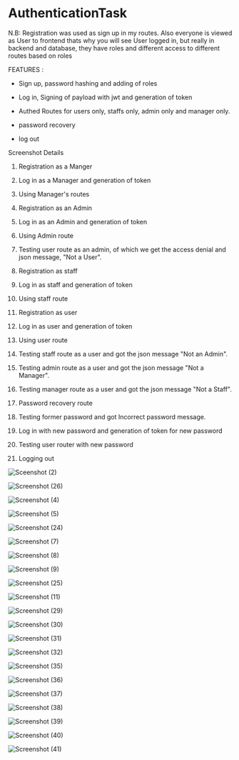 # AuthenticationTask
N.B: Registration was used as sign up in my routes. Also everyone is viewed as User to frontend thats why you will see User logged in, but really in backend and database, they have roles and different access to different routes based on roles

FEATURES :
  - Sign up, password hashing and adding of roles

  - Log in, Signing of payload with jwt and generation of token 

  - Authed Routes for users only, staffs only, admin only and manager only.

  - password recovery

  - log out

Screenshot Details

1. Registration as a Manger

2. Log in as a Manager and generation of token

3. Using Manager's routes

4. Registration as an Admin

5. Log in as an Admin and generation of token

6. Using Admin route 

7. Testing user route as an admin, of which we get the access denial and json message, "Not a User".

8. Registration as staff

9. Log in as staff and generation of token

10. Using staff route

11. Registration as user

12. Log in as user and generation of token

13. Using user route

14. Testing staff route as a user and got the json message "Not an Admin".

15. Testing admin route as a user and got the json message "Not a Manager".

16. Testing manager route as a user and got the json message "Not a Staff".

17. Password recovery route

18. Testing former password and got Incorrect password message.

19. Log in with new password and generation of token for new password 

20. Testing user router with new password

21. Logging out

![Sceenshot (2)](https://user-images.githubusercontent.com/76063134/182838329-56ea01b9-683b-4545-a2ca-b0ca0450a6e1.png)

![Screenshot (26)](https://user-images.githubusercontent.com/76063134/182841152-627f6bbf-f812-4904-8e79-b262861756f1.png)

![Screenshot (4)](https://user-images.githubusercontent.com/76063134/182841228-adaaacb1-eb8b-467e-8e35-b5134252cefc.png)

![Screenshot (5)](https://user-images.githubusercontent.com/76063134/182841312-a5e75926-4d1b-4941-8d34-fc3517e70376.png)

![Screenshot (24)](https://user-images.githubusercontent.com/76063134/182841420-1d3c7b96-fa9a-49cd-a21d-21d68a847838.png)

![Screenshot (7)](https://user-images.githubusercontent.com/76063134/182841526-b529fdf4-4d96-405b-b09f-62bf2c612f46.png)


![Screenshot (8)](https://user-images.githubusercontent.com/76063134/182841647-7d8c0bd9-80df-4bbb-828c-aafc8ff221b3.png)

![Screenshot (9)](https://user-images.githubusercontent.com/76063134/182841781-d81b1e8a-f5fa-4bf9-8e27-1bf9727dd672.png)

![Screenshot (25)](https://user-images.githubusercontent.com/76063134/182841878-ae55540f-c6c3-4c39-82aa-bd1af370cc91.png)

![Screenshot (11)](https://user-images.githubusercontent.com/76063134/182842000-56f66eba-952b-4403-aaae-d5cd55d61173.png)


![Screenshot (29)](https://user-images.githubusercontent.com/76063134/182842093-b958a633-018f-4e65-9f74-38d4bcc7d534.png)

![Screenshot (30)](https://user-images.githubusercontent.com/76063134/182842172-3cf023cb-12c0-4ebc-abc8-ac48a6e4539a.png)



![Screenshot (31)](https://user-images.githubusercontent.com/76063134/182842228-e41bedb7-f886-443a-89b4-cac07df1dba2.png)

![Screenshot (32)](https://user-images.githubusercontent.com/76063134/182842415-11504ec0-86d6-4eb0-8f80-8945b791643d.png)

![Screenshot (35)](https://user-images.githubusercontent.com/76063134/182842471-7bcc1d17-9f81-46cc-ab12-a2f74b8f8044.png)

![Screenshot (36)](https://user-images.githubusercontent.com/76063134/182842516-70abdf39-bd78-41ce-8605-97b502157913.png)


![Screenshot (37)](https://user-images.githubusercontent.com/76063134/182844525-482aad27-0273-4455-8d52-331389a52d29.png)


![Screenshot (38)](https://user-images.githubusercontent.com/76063134/182842607-10e65a0b-c9b5-4e74-b5cc-caa6a70bd7fc.png)


![Screenshot (39)](https://user-images.githubusercontent.com/76063134/182842695-6a20890a-f1ea-4f4d-86ad-526bcce0cf68.png)

![Screenshot (40)](https://user-images.githubusercontent.com/76063134/182842759-e09ff037-97c5-4fe9-b292-ac9f4468fb89.png)

![Screenshot (41)](https://user-images.githubusercontent.com/76063134/182842802-746a93db-0978-44b8-93ce-55bd69f65a0f.png)



